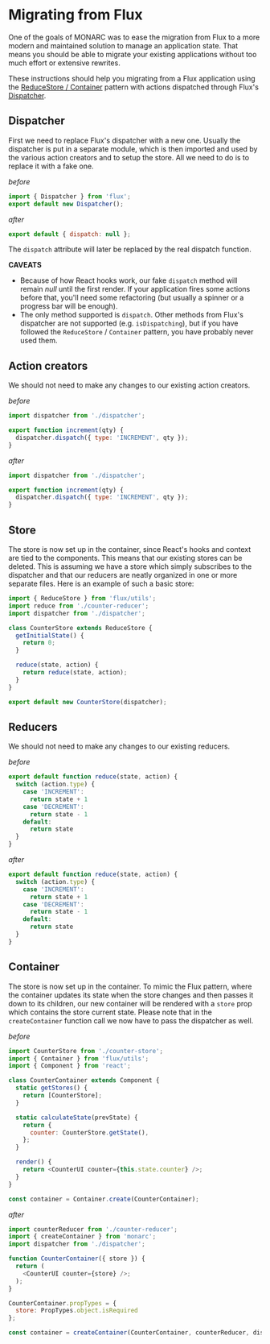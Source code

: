 # Migrating from Flux

One of the goals of MONARC was to ease the migration from Flux to a more modern and maintained solution to manage an application state. That means you should be able to migrate your existing applications without too much effort or extensive rewrites.

These instructions should help you migrating from a Flux application using the [ReduceStore / Container](https://facebook.github.io/flux/docs/flux-utils) pattern with actions dispatched through Flux's [Dispatcher](https://facebook.github.io/flux/docs/dispatcher).

## Dispatcher

First we need to replace Flux's dispatcher with a new one. Usually the dispatcher is put in a separate module, which is then imported and used by the various action creators and to setup the store. All we need to do is to replace it with a fake one.

*before*
```js
import { Dispatcher } from 'flux';
export default new Dispatcher();
```

*after*
```js
export default { dispatch: null };
```

The `dispatch` attribute will later be replaced by the real dispatch function.

**CAVEATS**

- Because of how React hooks work, our fake `dispatch` method will remain *null* until the first render. If your application fires some actions before that, you'll need some refactoring (but usually a spinner or a progress bar will be enough).
- The only method supported is `dispatch`. Other methods from Flux's dispatcher are not supported (e.g. `isDispatching`), but if you have followed the `ReduceStore` / `Container` pattern, you have probably never used them.

## Action creators

We should not need to make any changes to our existing action creators.

*before*
```js
import dispatcher from './dispatcher';

export function increment(qty) {
  dispatcher.dispatch({ type: 'INCREMENT', qty });
}
```

*after*
```js
import dispatcher from './dispatcher';

export function increment(qty) {
  dispatcher.dispatch({ type: 'INCREMENT', qty });
}
```

## Store

The store is now set up in the container, since React's hooks and context are tied to the components. This means that our existing stores can be deleted. This is assuming we have a store which simply subscribes to the dispatcher and that our reducers are neatly organized in one or more separate files. Here is an example of such a basic store:

```js
import { ReduceStore } from 'flux/utils';
import reduce from './counter-reducer';
import dispatcher from './dispatcher';

class CounterStore extends ReduceStore {
  getInitialState() {
    return 0;
  }

  reduce(state, action) {
    return reduce(state, action);
  }
}

export default new CounterStore(dispatcher);
```

## Reducers

We should not need to make any changes to our existing reducers.

*before*
```js
export default function reduce(state, action) {
  switch (action.type) {
    case 'INCREMENT':
      return state + 1
    case 'DECREMENT':
      return state - 1
    default:
      return state
  }
}
```

*after*
```js
export default function reduce(state, action) {
  switch (action.type) {
    case 'INCREMENT':
      return state + 1
    case 'DECREMENT':
      return state - 1
    default:
      return state
  }
}
```

## Container

The store is now set up in the container. To mimic the Flux pattern, where the container updates its state when the store changes and then passes it down to its children, our new container will be rendered with a `store` prop which contains the store current state. Please note that in the `createContainer` function call we now have to pass the dispatcher as well.

*before*
```js
import CounterStore from './counter-store';
import { Container } from 'flux/utils';
import { Component } from 'react';

class CounterContainer extends Component {
  static getStores() {
    return [CounterStore];
  }

  static calculateState(prevState) {
    return {
      counter: CounterStore.getState(),
    };
  }

  render() {
    return <CounterUI counter={this.state.counter} />;
  }
}

const container = Container.create(CounterContainer);
```

*after*
```js
import counterReducer from './counter-reducer';
import { createContainer } from 'monarc';
import dispatcher from './dispatcher';

function CounterContainer({ store }) {
  return (
    <CounterUI counter={store} />;
  );
}

CounterContainer.propTypes = {
  store: PropTypes.object.isRequired
};

const container = createContainer(CounterContainer, counterReducer, dispatcher);
```
